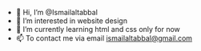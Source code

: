 - 👋 Hi, I’m @Ismailaltabbal
- 👀 I’m interested in website design 
- 🌱 I’m currently learning html and css only for now
- 📫 To contact me via email ismailaltabbal@gmail.com

<!---
Ismailaltabbal/Ismailaltabbal is a ✨ special ✨ repository because its `README.md` (this file) appears on your GitHub profile.
You can click the Preview link to take a look at your changes.
--->
